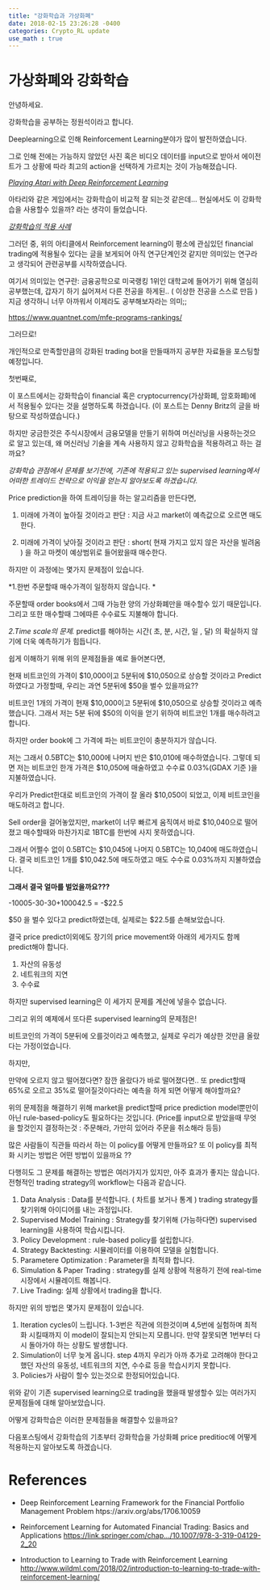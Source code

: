 ```yaml
---
title: "강화학습과 가상화폐"
date: 2018-02-15 23:26:28 -0400
categories: Crypto_RL update
use_math : true
---
```





# 가상화폐와 강화학습

안녕하세요.

강화학습을 공부하는 정원석이라고 합니다.

Deeplearning으로 인해 Reinforcement Learning분야가 많이 발전하였습니다.

그로 인해 전에는 가능하지 않았던 사진 혹은 비디오 데이터를 input으로 받아서 에이전트가 그 상황에 따라 최고의 action을 선택하게 가르치는 것이 가능해졌습니다.


*[Playing Atari with Deep Reinforcement Learning](https://www.cs.toronto.edu/~vmnih/docs/dqn.pdf)*


아타리와 같은 게임에서는 강화학습이 비교적 잘 되는것 같은데... 현실에서도 이 강화학습을 사용할수 있을까? 라는 생각이 들었습니다.

*[강화학습의 적용 사례](https://www.oreilly.com/ideas/practical-applications-of-reinforcement-learning-in-industry)*

그러던 중, 위의 아티클에서 Reinforcement learning이 평소에 관심있던 financial trading에 적용될수 있다는 글을 보게되어
아직 연구단계인것 같지만 의미있는 연구라고 생각되어 관련공부를 시작하였습니다.

여기서 의미있는 연구란: 
금융공학으로 미국랭킹 1위인 대학교에 들어가기 위해 열심히 공부했는데, 갑자기 하기 싫어져서 다른 전공을 하게된.. ( 이상한 전공을 스스로 만듬 ) 
지금 생각하니 너무 아까워서 이제라도 공부해보자라는 의미;;

https://www.quantnet.com/mfe-programs-rankings/



그러므로! 

개인적으로 만족할만큼의 강화된 trading bot을 만들때까지 공부한 자료들을 포스팅할 예정입니다. 

첫번째로, 

이 포스트에서는 강화학습이 financial 혹은 cryptocurrency(가상화폐, 암호화폐)에서 적용될수 있다는 것을 설명하도록 하겠습니다.
(이 포스트는 Denny Britz의 글을 바탕으로 작성하였습니다.)



하지만 궁금한것은 
주식시장에서 금융모델을 만들기 위하여 머신러닝을 사용하는것으로 알고 있는데,
왜 머신러닝 기술을 계속 사용하지 않고 강화학습을 적용하려고 하는 걸까요?


*강화학습 관점에서 문제를 보기전에, 기존에 적용되고 있는 supervised learning에서 어떠한 트레이드 전략으로 이익을 얻는지 알아보도록 하겠습니다.*

Price prediction을 하여 트레이딩을 하는 알고리즘을 만든다면, 

1. 미래에 가격이 높아질 것이라고 판단 : 지금 사고 market이 예측값으로 오르면 매도한다.

2. 미래에 가격이 낮아질 것이라고 판단 : short( 현재 가지고 있지 않은 자산을 빌려옴 ) 을 하고 마켓이 예상범위로 들어왔을때 매수한다. 


하지만 이 과정에는 몇가지 문제점이 있습니다. 

*1.한번 주문할때 매수가격이 일정하지 않습니다. *

주문할때 order books에서 그때 가능한 양의 가상화폐만을 매수할수 있기 때문입니다. 그리고 또한 매수할때 그에따른 수수료도 지불해야 합니다. 

*2.Time scale의 문제.*
predict를 해야하는 시간( 초, 분, 시간, 일 , 달) 의 확실하지 않기에 더욱 예측하기가 힘듭니다.

쉽게 이해하기 위해 위의 문제점들을 예로 들어본다면,


현재 비트코인의 가격이 $10,000이고 5분뒤에 $10,050으로 상승할 것이라고 Predict하였다고 가정할때, 우리는 과연 5분뒤에 $50을 벌수 있을까요??  

비트코인 1개의 가격이 현재 $10,000이고 5분뒤에 $10,050으로 상승할 것이라고 예측했습니다.  그래서 저는 5분 뒤에 $50의 이익을 얻기 위하여 비트코인 1개를 매수하려고 합니다. 

하지만 order book에 그 가격에 파는 비트코인이 충분하지가 않습니다. 

저는 그래서 0.5BTC는 $10,000에 나머지 반은 $10,010에 매수하였습니다. 
그렇데 되면 저는 비트코인 한개 가격은 $10,050에 매술하였고 수수료 0.03%(GDAX 기준 )을 지불하였습니다. 

우리가 Predict한대로 비트코인의 가격이 잘 올라 $10,050이 되었고, 이제 비트코인을 매도하려고 합니다. 

Sell order을 걸어놓았지만, market이 너무 빠르게 움직여서 바로 $10,040으로 떨어졌고 매수할때와 마찬가지로 1BTC를 한번에 사지 못하였습니다. 

그래서 어쩔수 없이 0.5BTC는 $10,045에 나머지 0.5BTC는 10,040에 매도하였습니다. 결국 비트코인 1개를 $10,042.5에 매도하였고 매도 수수료 0.03%까지 지불하였습니다.

**그래서 결국 얼마를 벌었을까요???**

-10005-30-30+100042.5 = -$22.5 

$50 을 벌수 있다고 predict하였는데, 실제로는 $22.5를 손해보았습니다. 

결국 price predict이외에도 장기의 price movement와 아래의 세가지도 함께 predict해야 합니다. 

1. 자산의 유동성
2. 네트워크의 지연
3. 수수료 
 
하지만 supervised learning은 이 세가지 문제를 계산에 넣을수 없습니다. 

그리고 위의 예제에서 또다른 supervised learning의 문제점은!

비트코인의 가격이 5분뒤에 오를것이라고 예측했고, 실제로 우리가 예상한 것만큼 올랐다는 가정이었습니다. 

하지만,

만약에 오르지 않고 떨어졌다면? 잠깐 올랐다가 바로 떨어졌다면.. 또 predict할때 65%로 오르고 35%로 떨어질것이다라는 예측을 하게 되면 어떻게 해야할까요? 

위의 문제점을 해결하기 위해 market을 predict할때 price prediction model뿐만이 아닌 rule-based-policy도 필요하다는 것입니다. (Price를 input으로 받았을때 무엇을 할것인지 결정하는것 : 주문해라, 가만히 있어라 주문을 취소해라 등등) 

많은 사람들이 직관들 따라서 하는 이 policy를 어떻게 만들까요? 또 이 policy를 최적화 시키는 방법은 어떤 방법이 있을까요 ?? 

다행히도 그 문제를 해결하는 방법은 여러가지가 있지만, 아주 효과가 좋지는 않습니다. 전형적인 trading strategy의 workflow는 다음과 같습니다. 

1. Data Analysis : Data를 분석합니다. ( 차트를 보거나 통계 ) trading strategy를 찾기위해 아이디어를 내는 과정입니다.
2. Supervised Model Training : Strategy를 찾기위해 (가능하다면) supervised learning을 사용하여 학습시킵니다.
3. Policy Development : rule-based policy를 설립합니다.
4. Strategy Backtesting: 시뮬레이터를 이용하여 모델을 실험합니다.
5. Parametere Optimization : Parameter을 최적화 합니다. 
6. Simulation & Paper Trading : strategy를 실제 상황에 적용하기 전에 real-time 시장에서 시뮬레이트 해봅니다. 
7. Live Trading: 실제 상황에서 trading을 합니다. 

하지만 위의 방법은 몇가지 문제점이 있습니다. 

1. Iteration cycles이 느립니다. 1-3번은 직관에 의한것이며 4,5번에 실험하며 최적화 시킬때까지 이 model이 잘되는지 안되는지 모릅니다. 만약 잘못되면 1번부터 다시 돌아가야 하는 상황도 발생합니다. 
2. Simulation이 너무 늦게 옵니다. step 4까지 우리가 아까 추가로 고려해야 한다고 했던 자산의 유동성, 네트워크의 지연, 수수료 등을 학습시키지 못합니다. 
3. Policies가 사람이 할수 있는것으로 한정되어있습니다. 


위와 같이 기존 supervised learning으로 trading을 했을때 발생할수 있는 여러가지 문제점들에 대해 알아보았습니다. 

어떻게 강화학습은 이러한 문제점들을 해결할수 있을까요? 

다음포스팅에서 강화학습의 기초부터 강화학습을 가상화폐 price preditioc에 어떻게 적용하는지 알아보도록 하겠습니다.











# References
* Deep Reinforcement Learning Framework for the Financial Portfolio Management Problem
htps://arxiv.org/abs/1706.10059

* Reinforcement Learning for Automated Financial Trading: Basics and Applications
https://link.springer.com/chap…/10.1007/978-3-319-04129-2_20

* Introduction to Learning to Trade with Reinforcement Learning
http://www.wildml.com/2018/02/introduction-to-learning-to-trade-with-reinforcement-learning/
